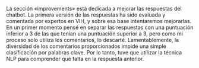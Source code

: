 La sección «improvements» está dedicada a mejorar las respuestas del chatbot. La primera versión de las respuestas ha sido evaluada y comentada por expertos en VIH, y sobre esa base intentaremos mejorarlas. En un primer momento pensé en separar las respuestas con una puntuación inferior a 3 de las que tenían una puntuación superior a 3, pero como mi proceso solo utiliza los comentarios, lo descarté. Lamentablemente, la diversidad de los comentarios proporcionados impide una simple clasificación por palabras clave. Por lo tanto, tuve que utilizar la técnica NLP para comprender qué falta en la respuesta anterior.
